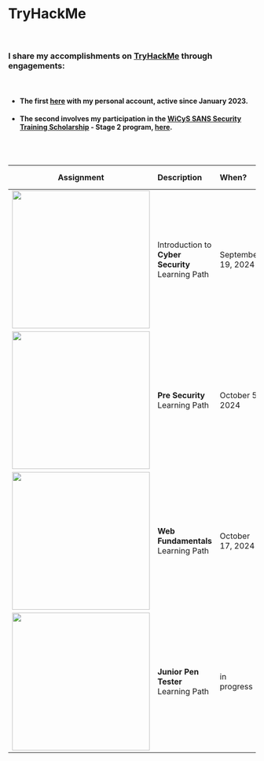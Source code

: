 # TryHackMe
<br>


### I share my accomplishments on [TryHackMe](https://tryhackme.com/) through engagements:
<br>

- #### The first [here](https://tryhackme.com/p/Rosana) with my personal account, active since January 2023.
- #### The second involves my participation in the [WiCyS SANS Security Training Scholarship](https://www.wicys.org/benefits/security-training-scholarship/) - Stage 2 program, [here](https://tryhackme.com/r/p/CyberRosana).
<br>
<br>




| Assignment                                  | Description                | When?     | Hands-on |
| :-----------------------------------------: | :------------------------- | :-------- | --------: | 
| <img src="https://tryhackme-certificates.s3-eu-west-1.amazonaws.com/THM-FBOHY0UAVD.png" style="width:280px;"/> | Introduction to<br>**Cyber Security** Learning Path | September 19, 2024 | 3 | 
| <img src="https://tryhackme-certificates.s3-eu-west-1.amazonaws.com/THM-1GBA9ROYFI.png" style="width:280px;"/> | **Pre Security** Learning Path | October 5, 2024 | 2 | 
|  <img src="https://tryhackme-certificates.s3-eu-west-1.amazonaws.com/THM-SLADXNEMGJ.png" style="width:280px;"/> | **Web Fundamentals** Learning Path | October 17, 2024 | 2 | 
|  <img src="" style="width:280px;"/> | **Junior Pen Tester** Learning Path | in progress | 2 | 
